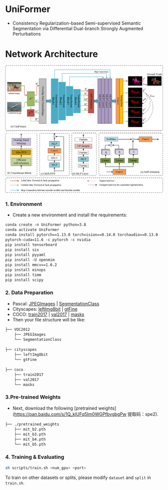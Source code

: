 # UniFormer

- Consistency Regularization-based Semi-supervised Semantic Segmentation via Differential Dual-branch Strongly Augmented Perturbations

# Network Architecture

![UniFormer architecture](image/UniFormer.png)



### 1. Environment

- Create a new environment and install the requirements:

```shell
conda create -n UniFormer python=3.8
conda activate UniFormer
conda install pytorch==1.13.0 torchvision==0.14.0 torchaudio==0.13.0 pytorch-cuda=11.6 -c pytorch -c nvidia
pip install tensorboard
pip install six
pip install pyyaml
pip install -U openmim
pip install mmcv==1.6.2
pip install einops
pip install timm
pip install scipy
```



### 2. Data Preparation

- Pascal: [JPEGImages](http://host.robots.ox.ac.uk/pascal/VOC/voc2012/VOCtrainval_11-May-2012.tar) | [SegmentationClass](https://drive.google.com/file/d/1ikrDlsai5QSf2GiSUR3f8PZUzyTubcuF/view?usp=sharing)
- Cityscapes: [leftImg8bit](https://www.cityscapes-dataset.com/file-handling/?packageID=3) | [gtFine](https://drive.google.com/file/d/1E_27g9tuHm6baBqcA7jct_jqcGA89QPm/view?usp=sharing)
- COCO: [train2017](http://images.cocodataset.org/zips/train2017.zip) | [val2017](http://images.cocodataset.org/zips/val2017.zip) | [masks](https://drive.google.com/file/d/166xLerzEEIbU7Mt1UGut-3-VN41FMUb1/view?usp=sharing)
- 
  Then your file structure will be like:


```
├── VOC2012
    ├── JPEGImages
    └── SegmentationClass
    
├── cityscapes
    ├── leftImg8bit
    └── gtFine
    
├── coco
    ├── train2017
    ├── val2017
    └── masks
```



### 3.Pre-trained Weights

- Next, download the following [pretrained weights](https://pan.baidu.com/s/1Q_klUFq5Im0WGPfbvgbgPw 
  提取码：spe2).

```
├── ./pretrained_weights
    ├── mit_b2.pth
    ├── mit_b3.pth
    ├── mit_b4.pth
    └── mit_b5.pth
```



### 4. Training & Evaluating

```bash
sh scripts/train.sh <num_gpu> <port>
```

To train on other datasets or splits, please modify
``dataset`` and ``split`` in ``train.sh``.


